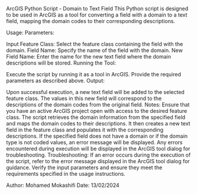 ArcGIS Python Script - Domain to Text Field
This Python script is designed to be used in ArcGIS as a tool for converting a field with a domain to a text field, mapping the domain codes to their corresponding descriptions.

Usage:
Parameters:

Input Feature Class: Select the feature class containing the field with the domain.
Field Name: Specify the name of the field with the domain.
New Field Name: Enter the name for the new text field where the domain descriptions will be stored.
Running the Tool:

Execute the script by running it as a tool in ArcGIS.
Provide the required parameters as described above.
Output:

Upon successful execution, a new text field will be added to the selected feature class.
The values in this new field will correspond to the descriptions of the domain codes from the original field.
Notes:
Ensure that you have an active ArcGIS project open with access to the desired feature class.
The script retrieves the domain information from the specified field and maps the domain codes to their descriptions.
It then creates a new text field in the feature class and populates it with the corresponding descriptions.
If the specified field does not have a domain or if the domain type is not coded values, an error message will be displayed.
Any errors encountered during execution will be displayed in the ArcGIS tool dialog for troubleshooting.
Troubleshooting:
If an error occurs during the execution of the script, refer to the error message displayed in the ArcGIS tool dialog for guidance.
Verify the input parameters and ensure they meet the requirements specified in the usage instructions.


Author: Mohamed Mokashifi
Date: 13/02/2024
